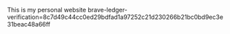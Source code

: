 This is my personal website
brave-ledger-verification=8c7d49c44cc0ed29bdfad1a97252c21d230266b21bc0bd9ec3e31beac48a66ff
